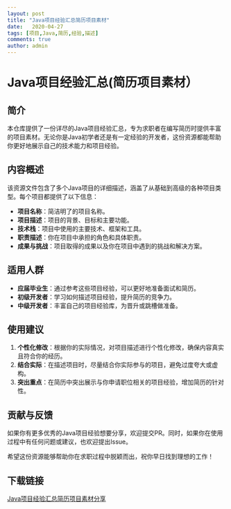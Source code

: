 ```yaml
---
layout: post
title: "Java项目经验汇总简历项目素材"
date:   2020-04-27
tags: [项目,Java,简历,经验,描述]
comments: true
author: admin
---
```

# Java项目经验汇总(简历项目素材）

## 简介

本仓库提供了一份详尽的Java项目经验汇总，专为求职者在编写简历时提供丰富的项目素材。无论你是Java初学者还是有一定经验的开发者，这份资源都能帮助你更好地展示自己的技术能力和项目经验。

## 内容概述

该资源文件包含了多个Java项目的详细描述，涵盖了从基础到高级的各种项目类型。每个项目都提供了以下信息：

- **项目名称**：简洁明了的项目名称。
- **项目描述**：项目的背景、目标和主要功能。
- **技术栈**：项目中使用的主要技术、框架和工具。
- **职责描述**：你在项目中承担的角色和具体职责。
- **成果与挑战**：项目取得的成果以及你在项目中遇到的挑战和解决方案。

## 适用人群

- **应届毕业生**：通过参考这些项目经验，可以更好地准备面试和简历。
- **初级开发者**：学习如何描述项目经验，提升简历的竞争力。
- **中级开发者**：丰富自己的项目经验库，为晋升或跳槽做准备。

## 使用建议

1. **个性化修改**：根据你的实际情况，对项目描述进行个性化修改，确保内容真实且符合你的经历。
2. **结合实际**：在描述项目时，尽量结合你实际参与的项目，避免过度夸大或虚构。
3. **突出重点**：在简历中突出展示与你申请职位相关的项目经验，增加简历的针对性。

## 贡献与反馈

如果你有更多优秀的Java项目经验想要分享，欢迎提交PR。同时，如果你在使用过程中有任何问题或建议，也欢迎提出Issue。

希望这份资源能够帮助你在求职过程中脱颖而出，祝你早日找到理想的工作！

## 下载链接

[Java项目经验汇总简历项目素材分享](https://pan.quark.cn/s/5d28a8c21843)